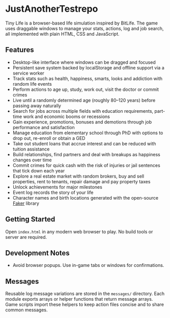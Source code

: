 # JustAnotherTestrepo

Tiny Life is a browser-based life simulation inspired by BitLife. The game uses draggable windows to manage your stats, actions, log and job search, all implemented with plain HTML, CSS and JavaScript.

## Features
- Desktop-like interface where windows can be dragged and focused
- Persistent save system backed by localStorage and offline support via a service worker
- Track stats such as health, happiness, smarts, looks and addiction with random life events
- Perform actions to age up, study, work out, visit the doctor or commit crimes
- Live until a randomly determined age (roughly 80–120 years) before passing away naturally
- Search for jobs across multiple fields with education requirements, part-time work and economic booms or recessions
- Gain experience, promotions, bonuses and demotions through job performance and satisfaction
- Manage education from elementary school through PhD with options to drop out, re-enroll or obtain a GED
- Take out student loans that accrue interest and can be reduced with tuition assistance
- Build relationships, find partners and deal with breakups as happiness changes over time
- Commit crimes for quick cash with the risk of injuries or jail sentences that tick down each year
- Explore a real estate market with random brokers, buy and sell properties, rent to tenants, repair damage and pay property taxes
- Unlock achievements for major milestones
- Event log records the story of your life
- Character names and birth locations generated with the open-source [Faker](https://fakerjs.dev) library

## Getting Started
Open `index.html` in any modern web browser to play. No build tools or server are required.

## Development Notes
- Avoid browser popups. Use in-game tabs or windows for confirmations.

## Messages
Reusable log message variations are stored in the `messages/` directory. Each module exports arrays or helper functions that return
message arrays. Game scripts import these helpers to keep action files concise and to share common messages.


